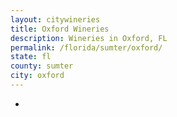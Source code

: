 ```yaml
---
layout: citywineries
title: Oxford Wineries
description: Wineries in Oxford, FL
permalink: /florida/sumter/oxford/
state: fl
county: sumter
city: oxford
---
```

-
